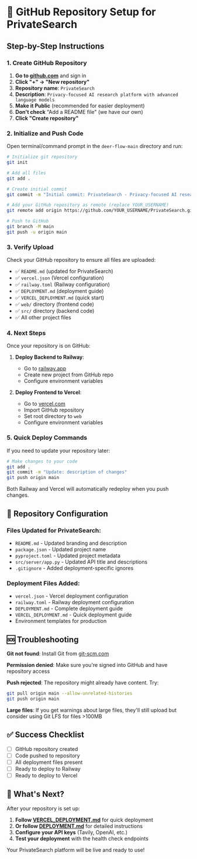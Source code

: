 # 🚀 GitHub Repository Setup for PrivateSearch

## Step-by-Step Instructions

### 1. Create GitHub Repository

1. **Go to [github.com](https://github.com)** and sign in
2. **Click "+" → "New repository"**
3. **Repository name**: `PrivateSearch`
4. **Description**: `Privacy-focused AI research platform with advanced language models`
5. **Make it Public** (recommended for easier deployment)
6. **Don't check** "Add a README file" (we have our own)
7. **Click "Create repository"**

### 2. Initialize and Push Code

Open terminal/command prompt in the `deer-flow-main` directory and run:

```bash
# Initialize git repository
git init

# Add all files
git add .

# Create initial commit
git commit -m "Initial commit: PrivateSearch - Privacy-focused AI research platform"

# Add your GitHub repository as remote (replace YOUR_USERNAME)
git remote add origin https://github.com/YOUR_USERNAME/PrivateSearch.git

# Push to GitHub
git branch -M main
git push -u origin main
```

### 3. Verify Upload

Check your GitHub repository to ensure all files are uploaded:

- ✅ `README.md` (updated for PrivateSearch)
- ✅ `vercel.json` (Vercel configuration)
- ✅ `railway.toml` (Railway configuration)
- ✅ `DEPLOYMENT.md` (deployment guide)
- ✅ `VERCEL_DEPLOYMENT.md` (quick start)
- ✅ `web/` directory (frontend code)
- ✅ `src/` directory (backend code)
- ✅ All other project files

### 4. Next Steps

Once your repository is on GitHub:

1. **Deploy Backend to Railway**:
   - Go to [railway.app](https://railway.app)
   - Create new project from GitHub repo
   - Configure environment variables

2. **Deploy Frontend to Vercel**:
   - Go to [vercel.com](https://vercel.com)
   - Import GitHub repository
   - Set root directory to `web`
   - Configure environment variables

### 5. Quick Deploy Commands

If you need to update your repository later:

```bash
# Make changes to your code
git add .
git commit -m "Update: description of changes"
git push origin main
```

Both Railway and Vercel will automatically redeploy when you push changes.

## 🔧 Repository Configuration

### Files Updated for PrivateSearch:
- `README.md` - Updated branding and description
- `package.json` - Updated project name
- `pyproject.toml` - Updated project metadata
- `src/server/app.py` - Updated API title and descriptions
- `.gitignore` - Added deployment-specific ignores

### Deployment Files Added:
- `vercel.json` - Vercel deployment configuration
- `railway.toml` - Railway deployment configuration
- `DEPLOYMENT.md` - Complete deployment guide
- `VERCEL_DEPLOYMENT.md` - Quick deployment guide
- Environment templates for production

## 🆘 Troubleshooting

**Git not found**: Install Git from [git-scm.com](https://git-scm.com/)

**Permission denied**: Make sure you're signed into GitHub and have repository access

**Push rejected**: The repository might already have content. Try:
```bash
git pull origin main --allow-unrelated-histories
git push origin main
```

**Large files**: If you get warnings about large files, they'll still upload but consider using Git LFS for files >100MB

## ✅ Success Checklist

- [ ] GitHub repository created
- [ ] Code pushed to repository
- [ ] All deployment files present
- [ ] Ready to deploy to Railway
- [ ] Ready to deploy to Vercel

## 📖 What's Next?

After your repository is set up:

1. **Follow [VERCEL_DEPLOYMENT.md](VERCEL_DEPLOYMENT.md)** for quick deployment
2. **Or follow [DEPLOYMENT.md](DEPLOYMENT.md)** for detailed instructions
3. **Configure your API keys** (Tavily, OpenAI, etc.)
4. **Test your deployment** with the health check endpoints

Your PrivateSearch platform will be live and ready to use!
